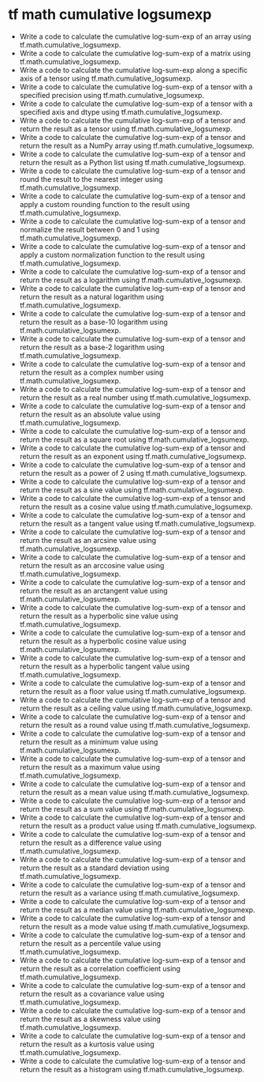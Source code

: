 # tf math cumulative logsumexp

- Write a code to calculate the cumulative log-sum-exp of an array using tf.math.cumulative_logsumexp.
- Write a code to calculate the cumulative log-sum-exp of a matrix using tf.math.cumulative_logsumexp.
- Write a code to calculate the cumulative log-sum-exp along a specific axis of a tensor using tf.math.cumulative_logsumexp.
- Write a code to calculate the cumulative log-sum-exp of a tensor with a specified precision using tf.math.cumulative_logsumexp.
- Write a code to calculate the cumulative log-sum-exp of a tensor with a specified axis and dtype using tf.math.cumulative_logsumexp.
- Write a code to calculate the cumulative log-sum-exp of a tensor and return the result as a tensor using tf.math.cumulative_logsumexp.
- Write a code to calculate the cumulative log-sum-exp of a tensor and return the result as a NumPy array using tf.math.cumulative_logsumexp.
- Write a code to calculate the cumulative log-sum-exp of a tensor and return the result as a Python list using tf.math.cumulative_logsumexp.
- Write a code to calculate the cumulative log-sum-exp of a tensor and round the result to the nearest integer using tf.math.cumulative_logsumexp.
- Write a code to calculate the cumulative log-sum-exp of a tensor and apply a custom rounding function to the result using tf.math.cumulative_logsumexp.
- Write a code to calculate the cumulative log-sum-exp of a tensor and normalize the result between 0 and 1 using tf.math.cumulative_logsumexp.
- Write a code to calculate the cumulative log-sum-exp of a tensor and apply a custom normalization function to the result using tf.math.cumulative_logsumexp.
- Write a code to calculate the cumulative log-sum-exp of a tensor and return the result as a logarithm using tf.math.cumulative_logsumexp.
- Write a code to calculate the cumulative log-sum-exp of a tensor and return the result as a natural logarithm using tf.math.cumulative_logsumexp.
- Write a code to calculate the cumulative log-sum-exp of a tensor and return the result as a base-10 logarithm using tf.math.cumulative_logsumexp.
- Write a code to calculate the cumulative log-sum-exp of a tensor and return the result as a base-2 logarithm using tf.math.cumulative_logsumexp.
- Write a code to calculate the cumulative log-sum-exp of a tensor and return the result as a complex number using tf.math.cumulative_logsumexp.
- Write a code to calculate the cumulative log-sum-exp of a tensor and return the result as a real number using tf.math.cumulative_logsumexp.
- Write a code to calculate the cumulative log-sum-exp of a tensor and return the result as an absolute value using tf.math.cumulative_logsumexp.
- Write a code to calculate the cumulative log-sum-exp of a tensor and return the result as a square root using tf.math.cumulative_logsumexp.
- Write a code to calculate the cumulative log-sum-exp of a tensor and return the result as an exponent using tf.math.cumulative_logsumexp.
- Write a code to calculate the cumulative log-sum-exp of a tensor and return the result as a power of 2 using tf.math.cumulative_logsumexp.
- Write a code to calculate the cumulative log-sum-exp of a tensor and return the result as a sine value using tf.math.cumulative_logsumexp.
- Write a code to calculate the cumulative log-sum-exp of a tensor and return the result as a cosine value using tf.math.cumulative_logsumexp.
- Write a code to calculate the cumulative log-sum-exp of a tensor and return the result as a tangent value using tf.math.cumulative_logsumexp.
- Write a code to calculate the cumulative log-sum-exp of a tensor and return the result as an arcsine value using tf.math.cumulative_logsumexp.
- Write a code to calculate the cumulative log-sum-exp of a tensor and return the result as an arccosine value using tf.math.cumulative_logsumexp.
- Write a code to calculate the cumulative log-sum-exp of a tensor and return the result as an arctangent value using tf.math.cumulative_logsumexp.
- Write a code to calculate the cumulative log-sum-exp of a tensor and return the result as a hyperbolic sine value using tf.math.cumulative_logsumexp.
- Write a code to calculate the cumulative log-sum-exp of a tensor and return the result as a hyperbolic cosine value using tf.math.cumulative_logsumexp.
- Write a code to calculate the cumulative log-sum-exp of a tensor and return the result as a hyperbolic tangent value using tf.math.cumulative_logsumexp.
- Write a code to calculate the cumulative log-sum-exp of a tensor and return the result as a floor value using tf.math.cumulative_logsumexp.
- Write a code to calculate the cumulative log-sum-exp of a tensor and return the result as a ceiling value using tf.math.cumulative_logsumexp.
- Write a code to calculate the cumulative log-sum-exp of a tensor and return the result as a round value using tf.math.cumulative_logsumexp.
- Write a code to calculate the cumulative log-sum-exp of a tensor and return the result as a minimum value using tf.math.cumulative_logsumexp.
- Write a code to calculate the cumulative log-sum-exp of a tensor and return the result as a maximum value using tf.math.cumulative_logsumexp.
- Write a code to calculate the cumulative log-sum-exp of a tensor and return the result as a mean value using tf.math.cumulative_logsumexp.
- Write a code to calculate the cumulative log-sum-exp of a tensor and return the result as a sum value using tf.math.cumulative_logsumexp.
- Write a code to calculate the cumulative log-sum-exp of a tensor and return the result as a product value using tf.math.cumulative_logsumexp.
- Write a code to calculate the cumulative log-sum-exp of a tensor and return the result as a difference value using tf.math.cumulative_logsumexp.
- Write a code to calculate the cumulative log-sum-exp of a tensor and return the result as a standard deviation using tf.math.cumulative_logsumexp.
- Write a code to calculate the cumulative log-sum-exp of a tensor and return the result as a variance using tf.math.cumulative_logsumexp.
- Write a code to calculate the cumulative log-sum-exp of a tensor and return the result as a median value using tf.math.cumulative_logsumexp.
- Write a code to calculate the cumulative log-sum-exp of a tensor and return the result as a mode value using tf.math.cumulative_logsumexp.
- Write a code to calculate the cumulative log-sum-exp of a tensor and return the result as a percentile value using tf.math.cumulative_logsumexp.
- Write a code to calculate the cumulative log-sum-exp of a tensor and return the result as a correlation coefficient using tf.math.cumulative_logsumexp.
- Write a code to calculate the cumulative log-sum-exp of a tensor and return the result as a covariance value using tf.math.cumulative_logsumexp.
- Write a code to calculate the cumulative log-sum-exp of a tensor and return the result as a skewness value using tf.math.cumulative_logsumexp.
- Write a code to calculate the cumulative log-sum-exp of a tensor and return the result as a kurtosis value using tf.math.cumulative_logsumexp.
- Write a code to calculate the cumulative log-sum-exp of a tensor and return the result as a histogram using tf.math.cumulative_logsumexp.